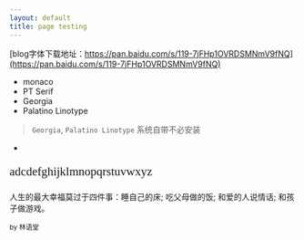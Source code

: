```yaml
---
layout: default
title: page testing
---
```


[blog字体下载地址：https://pan.baidu.com/s/119-7jFHp1OVRDSMNmV9fNQ](https://pan.baidu.com/s/119-7jFHp1OVRDSMNmV9fNQ)

- monaco
- PT Serif
- Georgia           
- Palatino Linotype
> `Georgia`, `Palatino Linotype` 系统自带不必安装  
- 

<!-- <img src="/assets/hxy.jpg" alt="bella-and-me" style="margin: 0"><br> -->


<p style="font-family: monaco; font-size: 1.5em;"> adcdefghijklmnopqrstuvwxyz </p>

<p>人生的最大幸福莫过于四件事：睡自己的床; 吃父母做的饭; 和爱的人说情话; 和孩子做游戏。
</p>
<small>by 林语堂 </small>



